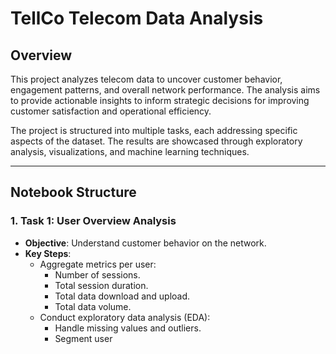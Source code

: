 # TellCo Telecom Data Analysis

## Overview

This project analyzes telecom data to uncover customer behavior, engagement patterns, and overall network performance. The analysis aims to provide actionable insights to inform strategic decisions for improving customer satisfaction and operational efficiency.

The project is structured into multiple tasks, each addressing specific aspects of the dataset. The results are showcased through exploratory analysis, visualizations, and machine learning techniques.

---

## Notebook Structure

### 1. **Task 1: User Overview Analysis**
   - **Objective**: Understand customer behavior on the network.
   - **Key Steps**:
     - Aggregate metrics per user:
       - Number of sessions.
       - Total session duration.
       - Total data download and upload.
       - Total data volume.
     - Conduct exploratory data analysis (EDA):
       - Handle missing values and outliers.
       - Segment user
